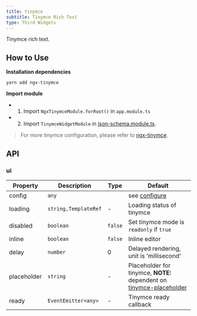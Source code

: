 ```yaml
---
title: tinymce
subtitle: Tinymce Rich Text
type: Third Widgets
---
```


Tinymce rich text.

## How to Use

**Installation dependencies**  

`yarn add ngx-tinymce`

**Import module**    

- 1. Import `NgxTinymceModule.forRoot()` in `app.module.ts`
- 2. Import `TinymceWidgetModule` in [json-schema.module.ts](https://github.com/ng-alain/ng-alain/blob/master/src/app/shared/json-schema/json-schema.module.ts#L11).

> For more tinymce configuration, please refer to [ngx-tinymce](https://github.com/cipchk/ngx-tinymce).

## API

### ui 

| Property | Description | Type | Default |
|----------|-------------|------|---------|
| config | `any` |  | see [configure](https://www.tinymce.com/docs/configure/integration-and-setup/) |
| loading | `string,TemplateRef` | - | Loading status of tinymce |
| disabled | `boolean` | `false` | Set tinymce mode is `readonly` if `true` |
| inline | `boolean` | `false` | Inline editor |
| delay | `number` | 0 | Delayed rendering, unit is 'millisecond' |
| placeholder | `string` | - | Placeholder for tinymce, **NOTE:** dependent on [tinymce-placeholder](https://github.com/mohan/tinymce-placeholder) |
| ready | `EventEmitter<any>` | - | Tinymce ready callback |
